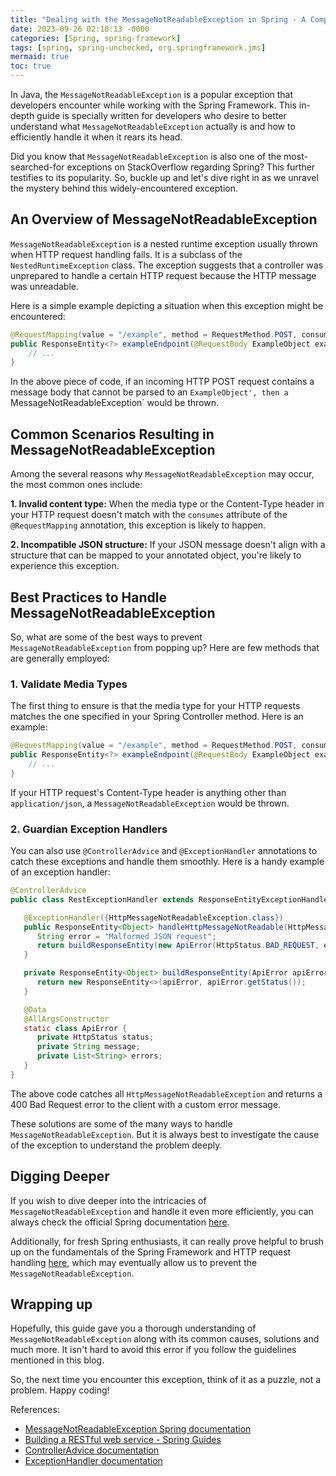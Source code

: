 ```yaml
---
title: "Dealing with the MessageNotReadableException in Spring - A Comprehensive Guide!"
date: 2023-09-26 02:18:13 -0000
categories: [Spring, spring-framework]
tags: [spring, spring-unchecked, org.springframework.jms]
mermaid: true
toc: true
---
```



In Java, the `MessageNotReadableException` is a popular exception that developers encounter while working with the Spring Framework. This in-depth guide is specially written for developers who desire to better understand what `MessageNotReadableException` actually is and how to efficiently handle it when it rears its head.

Did you know that `MessageNotReadableException` is also one of the most-searched-for exceptions on StackOverflow regarding Spring? This further testifies to its popularity. So, buckle up and let's dive right in as we unravel the mystery behind this widely-encountered exception.

## An Overview of MessageNotReadableException

`MessageNotReadableException` is a nested runtime exception usually thrown when HTTP request handling fails. It is a subclass of the `NestedRuntimeException` class. The exception suggests that a controller was unprepared to handle a certain HTTP request because the HTTP message was unreadable.

Here is a simple example depicting a situation when this exception might be encountered:

```java
@RequestMapping(value = "/example", method = RequestMethod.POST, consumes = MediaType.APPLICATION_JSON_VALUE)
public ResponseEntity<?> exampleEndpoint(@RequestBody ExampleObject exampleObject) {
    // ...
}
```

In the above piece of code, if an incoming HTTP POST request contains a message body that cannot be parsed to an `ExampleObject', then a `MessageNotReadableException` would be thrown.

## Common Scenarios Resulting in MessageNotReadableException 

Among the several reasons why `MessageNotReadableException` may occur, the most common ones include:

__1. Invalid content type:__ When the media type or the Content-Type header in your HTTP request doesn't match with the `consumes` attribute of the `@RequestMapping` annotation, this exception is likely to happen.

__2. Incompatible JSON structure:__ If your JSON message doesn't align with a structure that can be mapped to your annotated object, you're likely to experience this exception.

## Best Practices to Handle MessageNotReadableException

So, what are some of the best ways to prevent `MessageNotReadableException` from popping up? Here are few methods that are generally employed:

### 1. Validate Media Types

The first thing to ensure is that the media type for your HTTP requests matches the one specified in your Spring Controller method. Here is an example:

```java
@RequestMapping(value = "/example", method = RequestMethod.POST, consumes = MediaType.APPLICATION_JSON_VALUE)
public ResponseEntity<?> exampleEndpoint(@RequestBody ExampleObject exampleObject) {
    // ...
}
```
If your HTTP request's Content-Type header is anything other than `application/json`, a `MessageNotReadableException` would be thrown.

### 2. Guardian Exception Handlers
You can also use `@ControllerAdvice` and `@ExceptionHandler` annotations to catch these exceptions and handle them smoothly. Here is a handy example of an exception handler:

```java
@ControllerAdvice
public class RestExceptionHandler extends ResponseEntityExceptionHandler {

   @ExceptionHandler({HttpMessageNotReadableException.class})
   public ResponseEntity<Object> handleHttpMessageNotReadable(HttpMessageNotReadableException ex, HttpHeaders headers, HttpStatus status, WebRequest request) {
      String error = "Malformed JSON request";
      return buildResponseEntity(new ApiError(HttpStatus.BAD_REQUEST, error, ex));
   }

   private ResponseEntity<Object> buildResponseEntity(ApiError apiError) {
      return new ResponseEntity<>(apiError, apiError.getStatus());
   }

   @Data
   @AllArgsConstructor
   static class ApiError {
      private HttpStatus status;
      private String message;
      private List<String> errors;
   }
}
```
The above code catches all `HttpMessageNotReadableException` and returns a 400 Bad Request error to the client with a custom error message.

These solutions are some of the many ways to handle `MessageNotReadableException`. But it is always best to investigate the cause of the exception to understand the problem deeply.

## Digging Deeper

If you wish to dive deeper into the intricacies of `MessageNotReadableException` and handle it even more efficiently, you can always check the official Spring documentation [here](https://docs.spring.io/spring-framework/docs/current/javadoc-api/org/springframework/http/converter/HttpMessageNotReadableException.html).

Additionally, for fresh Spring enthusiasts, it can really prove helpful to brush up on the fundamentals of the Spring Framework and HTTP request handling [here](https://spring.io/guides/gs/rest-service/), which may eventually allow us to prevent the `MessageNotReadableException`.
 
## Wrapping up

Hopefully, this guide gave you a thorough understanding of `MessageNotReadableException` along with its common causes, solutions and much more. It isn't hard to avoid this error if you follow the guidelines mentioned in this blog.

So, the next time you encounter this exception, think of it as a puzzle, not a problem. Happy coding!

References:
- [MessageNotReadableException Spring documentation](https://docs.spring.io/spring-framework/docs/current/javadoc-api/org/springframework/http/converter/HttpMessageNotReadableException.html)
- [Building a RESTful web service - Spring Guides](https://spring.io/guides/gs/rest-service/)
- [ControllerAdvice documentation](https://docs.spring.io/spring-framework/docs/current/javadoc-api/org/springframework/web/bind/annotation/ControllerAdvice.html)
- [ExceptionHandler documentation](https://docs.spring.io/spring-framework/docs/current/javadoc-api/org/springframework/web/bind/annotation/ExceptionHandler.html)